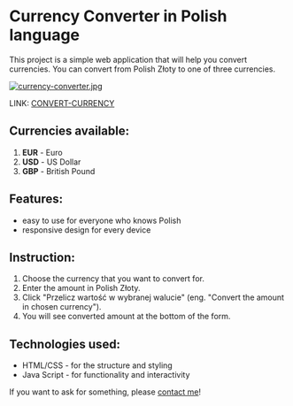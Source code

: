 # Currency Converter in Polish language

This project is a simple web application that will help you convert currencies. You can convert from Polish Złoty to one of three currencies.

[![currency-converter.jpg](https://i.postimg.cc/5220W0c2/currency-converter.jpg)](https://postimg.cc/Xpt3wn7R)

LINK: [CONVERT-CURRENCY](https://kjaszczolt.github.io/convert-currency/)

## Currencies available:

1. **EUR** - Euro
2. **USD** - US Dollar
3. **GBP** - British Pound

## Features:

- easy to use for everyone who knows Polish
- responsive design for every device

## Instruction:

1. Choose the currency that you want to convert for.
2. Enter the amount in Polish Złoty.
3. Click "Przelicz wartość w wybranej walucie" (eng. "Convert the amount in chosen currency").
4. You will see converted amount at the bottom of the form.

## Technologies used:

- HTML/CSS - for the structure and styling
- Java Script - for functionality and interactivity


If you want to ask for something, please [contact me](mailto:camilla19.944@gmail.com)!
